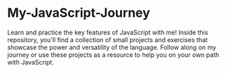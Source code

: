 # My-JavaScript-Journey
Learn and practice the key features of JavaScript with me! Inside this repository, you'll find a collection of small projects and exercises that showcase the power and versatility of the language. Follow along on my journey or use these projects as a resource to help you on your own path with JavaScript.

